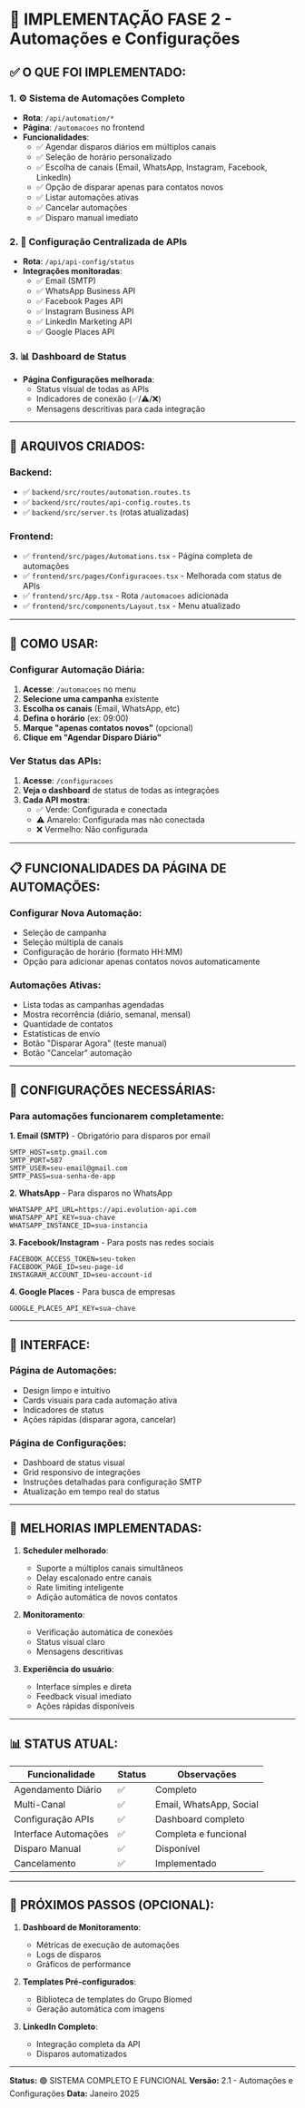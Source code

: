 # 🚀 IMPLEMENTAÇÃO FASE 2 - Automações e Configurações

## ✅ O QUE FOI IMPLEMENTADO:

### 1. ⚙️ **Sistema de Automações Completo**
- **Rota**: `/api/automation/*`
- **Página**: `/automacoes` no frontend
- **Funcionalidades**:
  - ✅ Agendar disparos diários em múltiplos canais
  - ✅ Seleção de horário personalizado
  - ✅ Escolha de canais (Email, WhatsApp, Instagram, Facebook, LinkedIn)
  - ✅ Opção de disparar apenas para contatos novos
  - ✅ Listar automações ativas
  - ✅ Cancelar automações
  - ✅ Disparo manual imediato

### 2. 🔧 **Configuração Centralizada de APIs**
- **Rota**: `/api/api-config/status`
- **Integrações monitoradas**:
  - ✅ Email (SMTP)
  - ✅ WhatsApp Business API
  - ✅ Facebook Pages API
  - ✅ Instagram Business API
  - ✅ LinkedIn Marketing API
  - ✅ Google Places API

### 3. 📊 **Dashboard de Status**
- **Página Configurações melhorada**:
  - Status visual de todas as APIs
  - Indicadores de conexão (✅/⚠️/❌)
  - Mensagens descritivas para cada integração

---

## 📁 ARQUIVOS CRIADOS:

### Backend:
- ✅ `backend/src/routes/automation.routes.ts`
- ✅ `backend/src/routes/api-config.routes.ts`
- ✅ `backend/src/server.ts` (rotas atualizadas)

### Frontend:
- ✅ `frontend/src/pages/Automations.tsx` - Página completa de automações
- ✅ `frontend/src/pages/Configuracoes.tsx` - Melhorada com status de APIs
- ✅ `frontend/src/App.tsx` - Rota `/automacoes` adicionada
- ✅ `frontend/src/components/Layout.tsx` - Menu atualizado

---

## 🎯 COMO USAR:

### Configurar Automação Diária:

1. **Acesse**: `/automacoes` no menu
2. **Selecione uma campanha** existente
3. **Escolha os canais** (Email, WhatsApp, etc)
4. **Defina o horário** (ex: 09:00)
5. **Marque "apenas contatos novos"** (opcional)
6. **Clique em "Agendar Disparo Diário"**

### Ver Status das APIs:

1. **Acesse**: `/configuracoes`
2. **Veja o dashboard** de status de todas as integrações
3. **Cada API mostra**:
   - ✅ Verde: Configurada e conectada
   - ⚠️ Amarelo: Configurada mas não conectada
   - ❌ Vermelho: Não configurada

---

## 📋 FUNCIONALIDADES DA PÁGINA DE AUTOMAÇÕES:

### Configurar Nova Automação:
- Seleção de campanha
- Seleção múltipla de canais
- Configuração de horário (formato HH:MM)
- Opção para adicionar apenas contatos novos automaticamente

### Automações Ativas:
- Lista todas as campanhas agendadas
- Mostra recorrência (diário, semanal, mensal)
- Quantidade de contatos
- Estatísticas de envio
- Botão "Disparar Agora" (teste manual)
- Botão "Cancelar" automação

---

## 🔌 CONFIGURAÇÕES NECESSÁRIAS:

### Para automações funcionarem completamente:

**1. Email (SMTP)** - Obrigatório para disparos por email
```env
SMTP_HOST=smtp.gmail.com
SMTP_PORT=587
SMTP_USER=seu-email@gmail.com
SMTP_PASS=sua-senha-de-app
```

**2. WhatsApp** - Para disparos no WhatsApp
```env
WHATSAPP_API_URL=https://api.evolution-api.com
WHATSAPP_API_KEY=sua-chave
WHATSAPP_INSTANCE_ID=sua-instancia
```

**3. Facebook/Instagram** - Para posts nas redes sociais
```env
FACEBOOK_ACCESS_TOKEN=seu-token
FACEBOOK_PAGE_ID=seu-page-id
INSTAGRAM_ACCOUNT_ID=seu-account-id
```

**4. Google Places** - Para busca de empresas
```env
GOOGLE_PLACES_API_KEY=sua-chave
```

---

## 🎨 INTERFACE:

### Página de Automações:
- Design limpo e intuitivo
- Cards visuais para cada automação ativa
- Indicadores de status
- Ações rápidas (disparar agora, cancelar)

### Página de Configurações:
- Dashboard de status visual
- Grid responsivo de integrações
- Instruções detalhadas para configuração SMTP
- Atualização em tempo real do status

---

## 🚀 MELHORIAS IMPLEMENTADAS:

1. **Scheduler melhorado**:
   - Suporte a múltiplos canais simultâneos
   - Delay escalonado entre canais
   - Rate limiting inteligente
   - Adição automática de novos contatos

2. **Monitoramento**:
   - Verificação automática de conexões
   - Status visual claro
   - Mensagens descritivas

3. **Experiência do usuário**:
   - Interface simples e direta
   - Feedback visual imediato
   - Ações rápidas disponíveis

---

## 📊 STATUS ATUAL:

| Funcionalidade | Status | Observações |
|---------------|--------|-------------|
| Agendamento Diário | ✅ | Completo |
| Multi-Canal | ✅ | Email, WhatsApp, Social |
| Configuração APIs | ✅ | Dashboard completo |
| Interface Automações | ✅ | Completa e funcional |
| Disparo Manual | ✅ | Disponível |
| Cancelamento | ✅ | Implementado |

---

## 🎯 PRÓXIMOS PASSOS (OPCIONAL):

1. **Dashboard de Monitoramento**:
   - Métricas de execução de automações
   - Logs de disparos
   - Gráficos de performance

2. **Templates Pré-configurados**:
   - Biblioteca de templates do Grupo Biomed
   - Geração automática com imagens

3. **LinkedIn Completo**:
   - Integração completa da API
   - Disparos automatizados

---

**Status:** 🟢 SISTEMA COMPLETO E FUNCIONAL
**Versão:** 2.1 - Automações e Configurações
**Data:** Janeiro 2025

